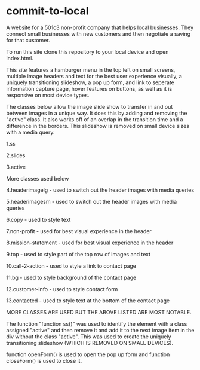 # commit-to-local
A website for a 501c3 non-profit company that helps local businesses. They connect small businesses with new customers and then negotiate a saving for that customer.

To run this site clone this repository to your local device and open index.html.

This site features a hamburger menu in the top left on small screens, multiple image headers and text for the best user experience visually, a uniquely transitioning slideshow, a pop up form, and link to seperate information capture page, hover features on buttons, as well as it is responsive on most device types. 


The classes below allow the image slide show to transfer in and out between images in a unique way. It does this by adding and removing the "active" class. It also works off of an overlap in the transition time and a difference in the borders. This slideshow is removed on small device sizes with a media query.

1.ss

2.slides

3.active

More classes used below

4.headerimagelg - used to switch out the header images with media queries

5.headerimagesm - used to switch out the header images with media queries 

6.copy - used to style text

7.non-profit - used for best visual experience in the header

8.mission-statement - used for best visual experience in the header

9.top - used to style part of the top row of images and text

10.call-2-action - used to style a link to contact page

11.bg - used to style background of the contact page

12.customer-info - used to style contact form

13.contacted - used to style text at the bottom of the contact page

MORE CLASSES ARE USED BUT THE ABOVE LISTED ARE MOST NOTABLE.

The function "function ss()" was used to identify the element with a class assigned "active" and then remove it and add it to the next image item in the div without the class "active". This was used to create the uniquely transitioning slideshow (WHICH IS REMOVED ON SMALL DEVICES).

function openForm() is used to open the pop up form and function closeForm() is used to close it.
